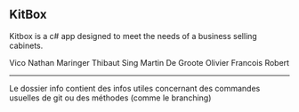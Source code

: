 ## KitBox
Kitbox is a c# app designed to meet the needs of a business selling cabinets.


Vico Nathan
Maringer Thibaut
Sing Martin
De Groote Olivier
Francois Robert

---------------------------------------------------------------------------------------
Le dossier info contient des infos utiles concernant des commandes usuelles de git ou des méthodes (comme le branching)
